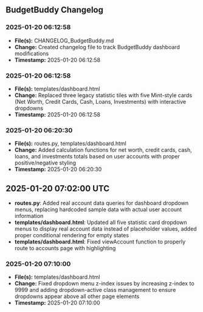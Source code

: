 ## BudgetBuddy Changelog

### 2025-01-20 06:12:58
- **File(s):** CHANGELOG_BudgetBuddy.md
- **Change:** Created changelog file to track BudgetBuddy dashboard modifications
- **Timestamp:** 2025-01-20 06:12:58

### 2025-01-20 06:12:58
- **File(s):** templates/dashboard.html
- **Change:** Replaced three legacy statistic tiles with five Mint-style cards (Net Worth, Credit Cards, Cash, Loans, Investments) with interactive dropdowns
- **Timestamp:** 2025-01-20 06:12:58

### 2025-01-20 06:20:30
- **File(s):** routes.py, templates/dashboard.html
- **Change:** Added calculation functions for net worth, credit cards, cash, loans, and investments totals based on user accounts with proper positive/negative styling
- **Timestamp:** 2025-01-20 06:20:30
## 2025-01-20 07:02:00 UTC

- **routes.py**: Added real account data queries for dashboard dropdown menus, replacing hardcoded sample data with actual user account information
- **templates/dashboard.html**: Updated all five statistic card dropdown menus to display real account data instead of placeholder values, added proper conditional rendering for empty states
- **templates/dashboard.html**: Fixed viewAccount function to properly route to accounts page with highlighting

### 2025-01-20 07:10:00
- **File(s):** templates/dashboard.html
- **Change:** Fixed dropdown menu z-index issues by increasing z-index to 9999 and adding dropdown-active class management to ensure dropdowns appear above all other page elements
- **Timestamp:** 2025-01-20 07:10:00

